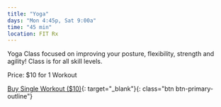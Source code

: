 ```yaml
---
title: "Yoga"
days: "Mon 4:45p, Sat 9:00a"
time: "45 min"
location: FIT Rx
---
```


Yoga Class focused on improving your posture, flexibility, strength and agility!
Class is for all skill levels.

Price:
$10 for 1 Workout

[Buy Single Workout ($10)](https://app.acuityscheduling.com/schedule.php?owner=16546307&appointmentType=15864415){: target="_blank"}{: class="btn btn-primary-outline"}